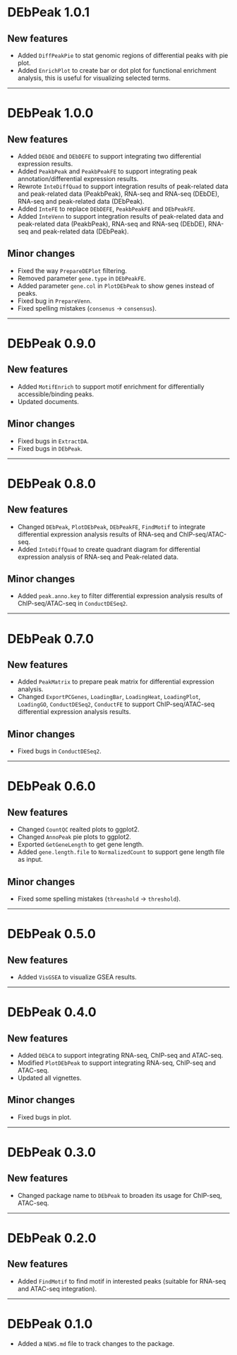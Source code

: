 # DEbPeak 1.0.1
## New features
* Added `DiffPeakPie` to stat genomic regions of differential peaks with pie plot.
* Added `EnrichPlot` to create bar or dot plot for functional enrichment analysis, this is useful for visualizing selected terms.

-------------

# DEbPeak 1.0.0
## New features
* Added `DEbDE` and `DEbDEFE` to support integrating two differential expression results.
* Added `PeakbPeak` and `PeakbPeakFE` to support integrating peak annotation/differential expression results.
* Rewrote `InteDiffQuad` to support integration results of peak-related data and peak-related data (PeakbPeak), RNA-seq and RNA-seq (DEbDE), RNA-seq and peak-related data (DEbPeak).
* Added `InteFE` to replace `DEbDEFE`, `PeakbPeakFE` and `DEbPeakFE`.
* Added `InteVenn` to support integration results of peak-related data and peak-related data (PeakbPeak), RNA-seq and RNA-seq (DEbDE), RNA-seq and peak-related data (DEbPeak).

## Minor changes
* Fixed the way `PrepareDEPlot` filtering.
* Removed parameter `gene.type` in `DEbPeakFE`.
* Added parameter `gene.col` in `PlotDEbPeak` to show genes instead of peaks.
* Fixed bug in `PrepareVenn`.
* Fixed spelling mistakes (`consenus` -> `consensus`).

-------------

# DEbPeak 0.9.0
## New features
* Added `MotifEnrich` to support motif enrichment for differentially accessible/binding peaks.
* Updated documents.

## Minor changes
* Fixed bugs in `ExtractDA`.
* Fixed bugs in `DEbPeak`.

-------------

# DEbPeak 0.8.0
## New features
* Changed `DEbPeak`, `PlotDEbPeak`, `DEbPeakFE`, `FindMotif` to integrate differential expression analysis results of RNA-seq and ChIP-seq/ATAC-seq.
* Added `InteDiffQuad` to create quadrant diagram for differential expression analysis of RNA-seq and Peak-related data.

## Minor changes
* Added `peak.anno.key` to filter differential expression analysis results of ChIP-seq/ATAC-seq in `ConductDESeq2`.

-------------

# DEbPeak 0.7.0
## New features
* Added `PeakMatrix` to prepare peak matrix for differential expression analysis.
* Changed `ExportPCGenes`, `LoadingBar`, `LoadingHeat`, `LoadingPlot`, `LoadingGO`, `ConductDESeq2`, `ConductFE` to support ChIP-seq/ATAC-seq differential expression analysis results.

## Minor changes
* Fixed bugs in `ConductDESeq2`.

-------------

# DEbPeak 0.6.0
## New features
* Changed `CountQC` realted plots to ggplot2.
* Changed `AnnoPeak` pie plots to ggplot2.
* Exported `GetGeneLength` to get gene length. 
* Added `gene.length.file` to `NormalizedCount` to support gene length file as input.

## Minor changes
* Fixed some spelling mistakes (`threashold` -> `threshold`).

-------------

# DEbPeak 0.5.0
## New features
* Added `VisGSEA` to visualize GSEA results.

-------------

# DEbPeak 0.4.0
## New features
* Added `DEbCA` to support integrating RNA-seq, ChIP-seq and ATAC-seq.
* Modified `PlotDEbPeak` to support integrating RNA-seq, ChIP-seq and ATAC-seq.
* Updated all vignettes.

## Minor changes
* Fixed bugs in plot.

-------------

# DEbPeak 0.3.0
## New features
* Changed package name to `DEbPeak` to broaden its usage for ChIP-seq, ATAC-seq.

-------------

# DEbPeak 0.2.0
## New features
* Added `FindMotif` to find motif in interested peaks (suitable for RNA-seq and ATAC-seq integration).

-------------

# DEbPeak 0.1.0

* Added a `NEWS.md` file to track changes to the package.
